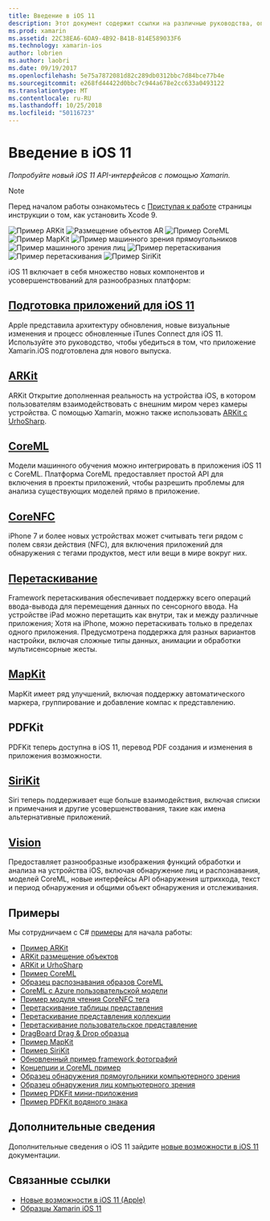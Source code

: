 ```yaml
---
title: Введение в iOS 11
description: Этот документ содержит ссылки на различные руководства, описывающие возможности iOS 11, включая ARKit, CoreML, MapKit, PDFKit, SiriKit, framework концепции и многое другое.
ms.prod: xamarin
ms.assetid: 22C38EA6-6DA9-4B92-B41B-814E589033F6
ms.technology: xamarin-ios
author: lobrien
ms.author: laobri
ms.date: 09/19/2017
ms.openlocfilehash: 5e75a7872081d82c289db0312bbc7d84bce77b4e
ms.sourcegitcommit: e268fd44422d0bbc7c944a678e2cc633a0493122
ms.translationtype: MT
ms.contentlocale: ru-RU
ms.lasthandoff: 10/25/2018
ms.locfileid: "50116723"
---
```

# <a name="introduction-to-ios-11"></a>Введение в iOS 11

_Попробуйте новый iOS 11 API-интерфейсов с помощью Xamarin._

> [!NOTE]
> Перед началом работы ознакомьтесь с [Приступая к работе](get-started.md) страницы инструкции о том, как установить Xcode 9.

![Пример ARKit](images/arkit.png) ![Размещение объектов AR](images/arkit2.png) ![Пример CoreML](images/coreml.png) ![Пример MapKit](images/mapkit.png) ![Пример машинного зрения прямоугольников](images/vision1.png) ![Пример машинного зрения лиц](images/vision2.png) ![Пример перетаскивания](images/drag-drop.png) ![Пример перетаскивания](images/drag-drop2.png) ![Пример SiriKit](images/sirikit.png)

iOS 11 включает в себя множество новых компонентов и усовершенствований для разнообразных платформ:

## <a name="preparing-your-app-for-ios-11updating-your-appindexmd"></a>[Подготовка приложений для iOS 11](updating-your-app/index.md)

Apple представила архитектуру обновления, новые визуальные изменения и процесс обновленные iTunes Connect для iOS 11. Используйте это руководство, чтобы убедиться в том, что приложение Xamarin.iOS подготовлена для нового выпуска.

## <a name="arkitarkitindexmd"></a>[ARKit](arkit/index.md)

ARKit Открытие дополненная реальность на устройства iOS, в котором пользователям взаимодействовать с внешним миром через камеры устройства.
С помощью Xamarin, можно также использовать [ARKit с UrhoSharp](arkit/urhosharp.md).

## <a name="coremlcoremlmd"></a>[CoreML](coreml.md)

Модели машинного обучения можно интегрировать в приложения iOS 11 с CoreML. Платформа CoreML предоставляет простой API для включения в проекты приложений, чтобы разрешить проблемы для анализа существующих моделей прямо в приложение.

## <a name="corenfccorenfcmd"></a>[CoreNFC](corenfc.md)

iPhone 7 и более новых устройствах может считывать теги рядом с полем связи действия (NFC), для включения приложений для обнаружения с тегами продуктов, мест или вещи в мире вокруг них.

## <a name="drag-and-dropdrag-and-dropmd"></a>[Перетаскивание](drag-and-drop.md)

Framework перетаскивания обеспечивает поддержку всего операций ввода-вывода для перемещения данных по сенсорного ввода. На устройстве iPad можно перетащить как внутри, так и между различные приложения; Хотя на iPhone, можно перетаскивать только в пределах одного приложения. Предусмотрена поддержка для разных вариантов настройки, включая сложные типы данных, анимации и обработки мультисенсорные жесты.

## <a name="mapkitmapkitmd"></a>[MapKit](mapkit.md)

MapKit имеет ряд улучшений, включая поддержку автоматического маркера, группирование и добавление компас к представлению.

## <a name="pdfkit"></a>PDFKit

PDFKit теперь доступна в iOS 11, перевод PDF создания и изменения в приложения возможности.

## <a name="sirikitsirikitmd"></a>[SiriKit](sirikit.md)

Siri теперь поддерживает еще больше взаимодействия, включая списки и примечания и другие усовершенствования, такие как имена альтернативные приложений.

## <a name="visionvisionmd"></a>[Vision](vision.md)

Предоставляет разнообразные изображения функций обработки и анализа на устройства iOS, включая обнаружение лиц и распознавания, моделей CoreML, новые интерфейсы API обнаружения штрихкода, текст и период обнаружения и общими объект обнаружения и отслеживания.

## <a name="samples"></a>Примеры

Мы сотрудничаем с C# [примеры](https://developer.xamarin.com/samples/ios/iOS11/) для начала работы:

* [Пример ARKit](https://developer.xamarin.com/samples/monotouch/ios11/ARKitSample/)
* [ARKit размещение объектов](https://developer.xamarin.com/samples/monotouch/ios11/ARKitPlacingObjects/)
* [ARKit и UrhoSharp](arkit/urhosharp.md)
* [Пример CoreML](https://developer.xamarin.com/samples/monotouch/ios11/CoreML)
* [Образец распознавания образов CoreML](https://developer.xamarin.com/samples/monotouch/ios11/CoreMLImageRecognition)
* [CoreML с Azure пользовательской модели](https://developer.xamarin.com/samples/monotouch/ios11/CoreMLAzureModel)
* [Пример модуля чтения CoreNFC тега](https://developer.xamarin.com/samples/monotouch/ios11/NFCTagReader/)
* [Перетаскивание таблицы представления](https://developer.xamarin.com/samples/monotouch/ios11/DragAndDropTableView)
* [Перетаскивание представления коллекции](https://developer.xamarin.com/samples/monotouch/ios11/DragAndDropCollectionView)
* [Перетаскивание пользовательское представление](https://developer.xamarin.com/samples/monotouch/ios11/DragAndDropCustomView)
* [DragBoard Drag & Drop образца](https://developer.xamarin.com/samples/monotouch/ios11/DragAndDropDragBoard)
* [Пример MapKit](https://developer.xamarin.com/samples/monotouch/ios11/MapKitSample)
* [Пример SiriKit](https://developer.xamarin.com/samples/monotouch/ios11/SiriKitSample/)
* [Обновленный пример framework фотографий](https://developer.xamarin.com/samples/monotouch/ios11/SamplePhotoApp/)
* [Концепции и CoreML пример](https://developer.xamarin.com/samples/monotouch/ios11/CoreMLVision)
* [Образец обнаружения прямоугольники компьютерного зрения](https://developer.xamarin.com/samples/monotouch/ios11/VisionRects)
* [Образец обнаружения лиц компьютерного зрения](https://developer.xamarin.com/samples/monotouch/ios11/VisionFaces)
* [Пример PDKFit мини-приложения](https://developer.xamarin.com/samples/monotouch/ios11/PDFAnnotationWidgetsAdvanced)
* [Пример PDFKit водяного знака](https://developer.xamarin.com/samples/monotouch/ios11/PDFDocumentWatermark)

## <a name="more-information"></a>Дополнительные сведения

Дополнительные сведения о iOS 11 зайдите [новые возможности в iOS 11](https://developer.apple.com/ios/) документации.


## <a name="related-links"></a>Связанные ссылки

- [Новые возможности в iOS 11 (Apple)](https://developer.apple.com/ios/)
- [Образцы Xamarin iOS 11](https://developer.xamarin.com/samples/ios/iOS11/)
